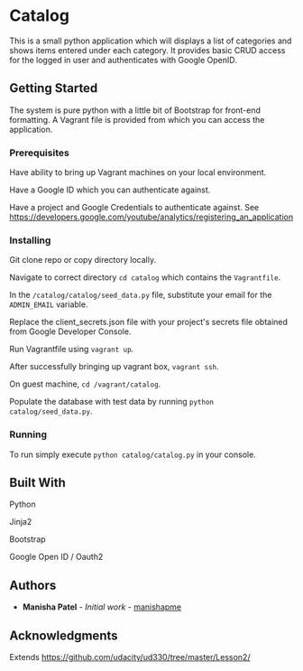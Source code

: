 # Catalog

This is a small python application which will displays a list of categories and
shows items entered under each category. It provides basic CRUD access for the
logged in user and authenticates with Google OpenID.

## Getting Started

The system is pure python with a little bit of Bootstrap for front-end formatting.
A Vagrant file is provided from which you can access the application.

### Prerequisites

Have ability to bring up Vagrant machines on your local environment.

Have a Google ID which you can authenticate against.

Have a project and Google Credentials to authenticate against. 
See https://developers.google.com/youtube/analytics/registering_an_application

### Installing

Git clone repo or copy directory locally.

Navigate to correct directory `cd catalog` which contains the `Vagrantfile`.

In the `/catalog/catalog/seed_data.py` file, substitute your email for the `ADMIN_EMAIL` variable.

Replace the client_secrets.json file with your project's secrets file obtained from Google Developer Console.

Run Vagrantfile using `vagrant up`.

After successfully bringing up vagrant box, `vagrant ssh`.

On guest machine, `cd /vagrant/catalog`.

Populate the database with test data by running `python catalog/seed_data.py`.

### Running

To run simply execute ```python catalog/catalog.py``` in your console.

## Built With

Python

Jinja2

Bootstrap

Google Open ID / Oauth2

## Authors
* **Manisha Patel** - *Initial work* - [manishapme](https://github.com/manishapme)

## Acknowledgments
Extends https://github.com/udacity/ud330/tree/master/Lesson2/